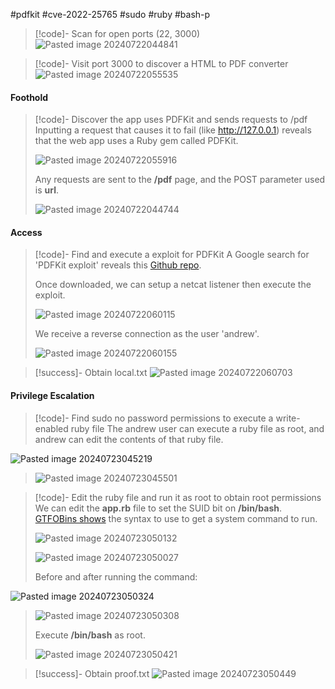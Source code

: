 #pdfkit #cve-2022-25765 #sudo #ruby #bash-p

>[!code]- Scan for open ports (22, 3000)
>![Pasted image 20240722044841](Pasted%20image%2020240722044841.png)

>[!code]- Visit port 3000 to discover a HTML to PDF converter
>![Pasted image 20240722055535](Pasted%20image%2020240722055535.png)
#### Foothold

>[!code]- Discover the app uses PDFKit and sends requests to /pdf
>Inputting a request that causes it to fail (like http://127.0.0.1) reveals that the web app uses a Ruby gem called PDFKit.
>
>![Pasted image 20240722055916](Pasted%20image%2020240722055916.png)
>
>Any requests are sent to the **/pdf** page, and the POST parameter used is **url**.
>
>![Pasted image 20240722044744](Pasted%20image%2020240722044744.png)
#### Access

>[!code]- Find and execute a exploit for PDFKit
>A Google search for 'PDFKit exploit' reveals this [Github repo](https://github.com/UNICORDev/exploit-CVE-2022-25765).
>
>Once downloaded, we can setup a netcat listener then execute the exploit.
>
>![Pasted image 20240722060115](Pasted%20image%2020240722060115.png)
>
>We receive a reverse connection as the user 'andrew'.
>
>![Pasted image 20240722060155](Pasted%20image%2020240722060155.png)

>[!success]- Obtain local.txt
>![Pasted image 20240722060703](Pasted%20image%2020240722060703.png)
#### Privilege Escalation

>[!code]- Find sudo no password permissions to execute a write-enabled ruby file
>The andrew user can execute a ruby file as root, and andrew can edit the contents of that ruby file.
>
![Pasted image 20240723045219](Pasted%20image%2020240723045219.png)
>
>![Pasted image 20240723045501](Pasted%20image%2020240723045501.png)

>[!code]- Edit the ruby file and run it as root to obtain root permissions
>We can edit the **app.rb** file to set the SUID bit on **/bin/bash**. [GTFOBins shows](https://gtfobins.github.io/gtfobins/ruby/) the syntax to use to get a system command to run.
>
>![Pasted image 20240723050132](Pasted%20image%2020240723050132.png)
>
>![Pasted image 20240723050027](Pasted%20image%2020240723050027.png)
>
>Before and after running the command:
>
![Pasted image 20240723050324](Pasted%20image%2020240723050324.png)
>
>![Pasted image 20240723050308](Pasted%20image%2020240723050308.png)
>
>Execute **/bin/bash** as root.
>
>![Pasted image 20240723050421](Pasted%20image%2020240723050421.png)

>[!success]- Obtain proof.txt
>![Pasted image 20240723050449](Pasted%20image%2020240723050449.png)